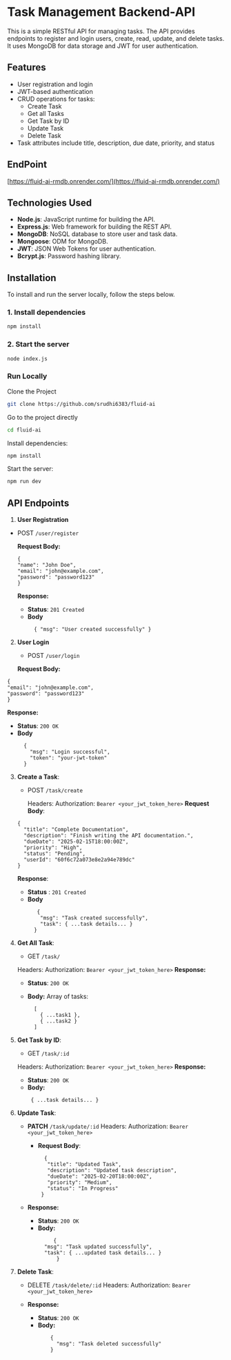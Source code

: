 # Task Management Backend-API

This is a simple RESTful API for managing tasks. The API provides endpoints to register and login users, create, read, update, and delete tasks. It uses MongoDB for data storage and JWT for user authentication.

## Features
- User registration and login
- JWT-based authentication
- CRUD operations for tasks:
  - Create Task
  - Get all Tasks
  - Get Task by ID
  - Update Task
  - Delete Task
- Task attributes include title, description, due date, priority, and status

## EndPoint 

[https://fluid-ai-rmdb.onrender.com/](https://fluid-ai-rmdb.onrender.com/)

## Technologies Used
- **Node.js**: JavaScript runtime for building the API.
- **Express.js**: Web framework for building the REST API.
- **MongoDB**: NoSQL database to store user and task data.
- **Mongoose**: ODM for MongoDB.
- **JWT**: JSON Web Tokens for user authentication.
- **Bcrypt.js**: Password hashing library.

## Installation

To install and run the server locally, follow the steps below.

### 1. Install dependencies

```bash
npm install
```

### 2. Start the server

```bash
node index.js
```

### Run Locally

Clone the Project

```bash
git clone https://github.com/srudhi6383/fluid-ai
```

Go to the project directly

```bash
cd fluid-ai
```

Install dependencies:
```bash
npm install
```

Start the server:
```bash
npm run dev
```

## API Endpoints
1. **User Registration**
- POST ```/user/register```

  **Request Body:**
  ```
  {
  "name": "John Doe",
  "email": "john@example.com",
  "password": "password123"
  }
  ```
  **Response:**
  - **Status**: ```201 Created```
  - **Body**
      ```
        { "msg": "User created successfully" }
      ```
2.  **User Login**
     - POST ```/user/login```

      **Request Body:**
  ```
  {
  "email": "john@example.com",
  "password": "password123"
  }
  ```
  **Response:**
  - **Status**: ```200 OK```
  - **Body**
      ```
        {
          "msg": "Login successful",
          "token": "your-jwt-token"
        }
      ```
3. **Create a Task**:
   - POST ```/task/create```

     Headers:
     Authorization: ```Bearer <your_jwt_token_here>```
   **Request Body**:
    ```
    {
      "title": "Complete Documentation",
      "description": "Finish writing the API documentation.",
      "dueDate": "2025-02-15T18:00:00Z",
      "priority": "High",
      "status": "Pending",
      "userId": "60f6c72a073e8e2a94e789dc"
    }
    ```
   **Response**:
      - **Status** : ```201 Created```
      - **Body**
        ```
           {
            "msg": "Task created successfully",
            "task": { ...task details... }
          }
        ```

  4. **Get All Task**:
       - GET ```/task/```

     Headers:
        Authorization: ```Bearer <your_jwt_token_here>```
    **Response:**
        - **Status**: ```200 OK```
        - **Body:**
            Array of tasks:

          ```
            [
              { ...task1 },
              { ...task2 }
            ]
          ```
   
   5.  **Get Task by ID**:
        - GET ```/task/:id```

       Headers:
         Authorization: ```Bearer <your_jwt_token_here>```
      **Response:**
        - **Status**: ```200 OK```
        - **Body:**
          ```
           { ...task details... }
          ```

  6. **Update Task**:
       - **PATCH** ```/task/update/:id```
          Headers:
           Authorization: ```Bearer <your_jwt_token_here>```
     
         - **Request Body**:
             ```
               {
                "title": "Updated Task",
                "description": "Updated task description",
                "dueDate": "2025-02-20T18:00:00Z",
                "priority": "Medium",
                "status": "In Progress"
              }
             ```
      - **Response:**
        - **Status**: ```200 OK```
        - **Body:**
          ```
               {
            "msg": "Task updated successfully",
            "task": { ...updated task details... }
                }
          ```
  7. **Delete Task**:
        - DELETE   ```/task/delete/:id```
        Headers:
           Authorization: ```Bearer <your_jwt_token_here>```

      - **Response:**
        - **Status**: ```200 OK```
        - **Body:**
          ```
              {
                "msg": "Task deleted successfully"
              }
         ```
